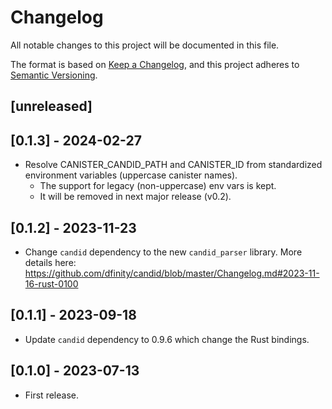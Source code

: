 # Changelog
All notable changes to this project will be documented in this file.

The format is based on [Keep a Changelog](https://keepachangelog.com/en/1.0.0/),
and this project adheres to [Semantic Versioning](https://semver.org/spec/v2.0.0.html).

## [unreleased]

## [0.1.3] - 2024-02-27

- Resolve CANISTER_CANDID_PATH and CANISTER_ID from standardized environment variables (uppercase canister names).
  - The support for legacy (non-uppercase) env vars is kept.
  - It will be removed in next major release (v0.2).

## [0.1.2] - 2023-11-23

- Change `candid` dependency to the new `candid_parser` library.
  More details here: https://github.com/dfinity/candid/blob/master/Changelog.md#2023-11-16-rust-0100

## [0.1.1] - 2023-09-18

- Update `candid` dependency to 0.9.6 which change the Rust bindings.

## [0.1.0] - 2023-07-13

- First release.
